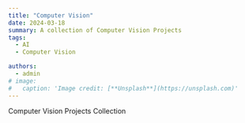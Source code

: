 ```yaml
---
title: "Computer Vision"
date: 2024-03-18
summary: A collection of Computer Vision Projects
tags: 
  - AI
  - Computer Vision

authors:
  - admin
# image:
#   caption: 'Image credit: [**Unsplash**](https://unsplash.com)'
---
```


Computer Vision Projects Collection
